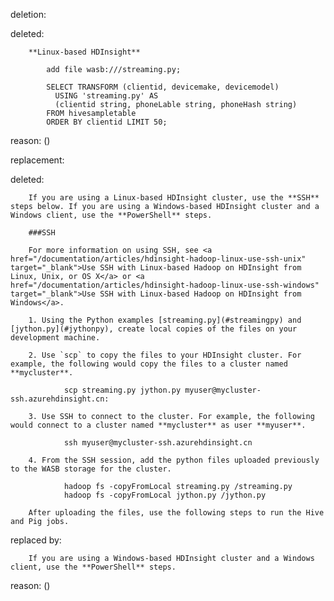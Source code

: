 deletion:

deleted:

		**Linux-based HDInsight**
		
			add file wasb:///streaming.py;
		
			SELECT TRANSFORM (clientid, devicemake, devicemodel)
			  USING 'streaming.py' AS
			  (clientid string, phoneLable string, phoneHash string)
			FROM hivesampletable
			ORDER BY clientid LIMIT 50;

reason: ()

replacement:

deleted:

		If you are using a Linux-based HDInsight cluster, use the **SSH** steps below. If you are using a Windows-based HDInsight cluster and a Windows client, use the **PowerShell** steps.
		
		###SSH
		
		For more information on using SSH, see <a href="/documentation/articles/hdinsight-hadoop-linux-use-ssh-unix" target="_blank">Use SSH with Linux-based Hadoop on HDInsight from Linux, Unix, or OS X</a> or <a href="/documentation/articles/hdinsight-hadoop-linux-use-ssh-windows" target="_blank">Use SSH with Linux-based Hadoop on HDInsight from Windows</a>.
		
		1. Using the Python examples [streaming.py](#streamingpy) and [jython.py](#jythonpy), create local copies of the files on your development machine.
		
		2. Use `scp` to copy the files to your HDInsight cluster. For example, the following would copy the files to a cluster named **mycluster**.
		
				scp streaming.py jython.py myuser@mycluster-ssh.azurehdinsight.cn:
		
		3. Use SSH to connect to the cluster. For example, the following would connect to a cluster named **mycluster** as user **myuser**.
		
				ssh myuser@mycluster-ssh.azurehdinsight.cn
		
		4. From the SSH session, add the python files uploaded previously to the WASB storage for the cluster.
		
				hadoop fs -copyFromLocal streaming.py /streaming.py
				hadoop fs -copyFromLocal jython.py /jython.py
		
		After uploading the files, use the following steps to run the Hive and Pig jobs.

replaced by:

		If you are using a Windows-based HDInsight cluster and a Windows client, use the **PowerShell** steps.

reason: ()


